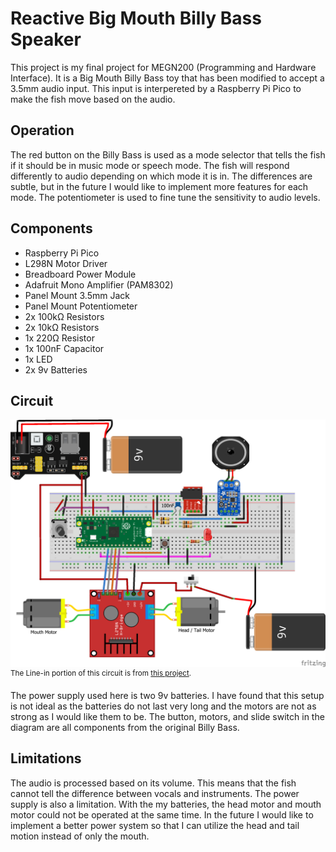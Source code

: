 # Reactive Big Mouth Billy Bass Speaker
This project is my final project for MEGN200 (Programming and Hardware Interface). It is a Big Mouth Billy Bass toy that has been modified to accept a 3.5mm audio input. This input is interpereted by a Raspberry Pi Pico to make the fish move based on the audio. 

## Operation
The red button on the Billy Bass is used as a mode selector that tells the fish if it should be in music mode or speech mode. The fish will respond differently to audio depending on which mode it is in. The differences are subtle, but in the future I would like to implement more features for each mode. The potentiometer is used to fine tune the sensitivity to audio levels. 

## Components
- Raspberry Pi Pico
- L298N Motor Driver
- Breadboard Power Module
- Adafruit Mono Amplifier (PAM8302)
- Panel Mount 3.5mm Jack
- Panel Mount Potentiometer
- 2x 100kΩ Resistors
- 2x 10kΩ Resistors
- 1x 220Ω Resistor
- 1x 100nF Capacitor
- 1x LED
- 2x 9v Batteries

## Circuit
![Diagram of the circuit used](Circuit_Diagram.png)
<sup>The Line-in portion of this circuit is from [this project](https://github.com/s-marley/ESP32_FFT_VU/blob/master/README.md#line-in).</sup>

The power supply used here is two 9v batteries. I have found that this setup is not ideal as the batteries do not last very long and the motors are not as strong as I would like them to be. The button, motors, and slide switch in the diagram are all components from the original Billy Bass.

## Limitations
The audio is processed based on its volume. This means that the fish cannot tell the difference between vocals and instruments. The power supply is also a limitation. With the my batteries, the head motor and mouth motor could not be operated at the same time. In the future I would like to implement a better power system so that I can utilize the head and tail motion instead of only the mouth. 
